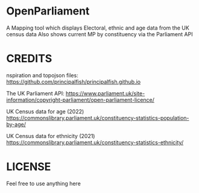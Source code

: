 # OpenParliament

A Mapping tool which displays Electoral, ethnic and age data from the UK census data
Also shows current MP by constituency via the Parliament API

# CREDITS
nspiration and topojson files:
https://github.com/principalfish/principalfish.github.io

The UK Parliament API:
https://www.parliament.uk/site-information/copyright-parliament/open-parliament-licence/

UK Census data for age (2022)
https://commonslibrary.parliament.uk/constituency-statistics-population-by-age/

UK Census data for ethnicity (2021) 
https://commonslibrary.parliament.uk/constituency-statistics-ethnicity/

# LICENSE

Feel free to use anything here
